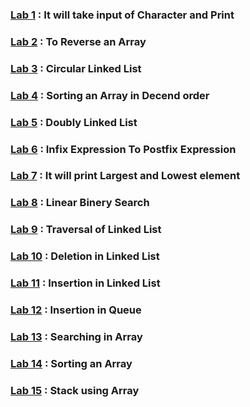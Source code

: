 ### [Lab 1](https://github.com/jatindhobi/DS-Program/blob/main/2.c) : It will take input of Character and Print
### [Lab 2](https://github.com/jatindhobi/DS-Program/blob/main/ArrayReverse.c) : To Reverse an Array
### [Lab 3](https://github.com/jatindhobi/DS-Program/blob/main/CircularLinkedList.c) : Circular Linked List
### [Lab 4](https://github.com/jatindhobi/DS-Program/blob/main/DecendArray.c) : Sorting an Array in Decend order
### [Lab 5](https://github.com/jatindhobi/DS-Program/blob/main/DoublyLinkedList.c) : Doubly Linked List
### [Lab 6](https://github.com/jatindhobi/DS-Program/blob/main/InfixToPostfix.c) : Infix Expression To Postfix Expression
### [Lab 7](https://github.com/jatindhobi/DS-Program/blob/main/LargestLowestEleArray.c) : It will print Largest and Lowest element
### [Lab 8](https://github.com/jatindhobi/DS-Program/blob/main/LinearBinarySearch.c) : Linear Binery Search
### [Lab 9](https://github.com/jatindhobi/DS-Program/blob/main/LinkedListTravrsal.c) : Traversal of Linked List
### [Lab 10](https://github.com/jatindhobi/DS-Program/blob/main/Linked_List_Deletion.c) : Deletion in Linked List
### [Lab 11](https://github.com/jatindhobi/DS-Program/blob/main/Linked_List_Insertion.c) : Insertion in Linked List
### [Lab 12](https://github.com/jatindhobi/DS-Program/blob/main/QueueInsertion.c) : Insertion in Queue
### [Lab 13](https://github.com/jatindhobi/DS-Program/blob/main/Searching.c) : Searching in Array
### [Lab 14](https://github.com/jatindhobi/DS-Program/blob/main/Sorting.c) : Sorting an Array
### [Lab 15](https://github.com/jatindhobi/DS-Program/blob/main/Stack_using_array.c) : Stack using Array
